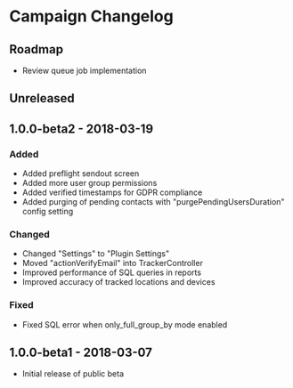 # Campaign Changelog

## Roadmap
- Review queue job implementation

## Unreleased

## 1.0.0-beta2 - 2018-03-19
### Added
- Added preflight sendout screen
- Added more user group permissions
- Added verified timestamps for GDPR compliance
- Added purging of pending contacts with "purgePendingUsersDuration" config setting
### Changed
- Changed "Settings" to "Plugin Settings"
- Moved "actionVerifyEmail" into TrackerController
- Improved performance of SQL queries in reports
- Improved accuracy of tracked locations and devices
### Fixed
- Fixed SQL error when only_full_group_by mode enabled

## 1.0.0-beta1 - 2018-03-07
- Initial release of public beta